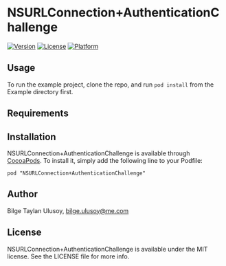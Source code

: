 # NSURLConnection+AuthenticationChallenge

[![Version](https://img.shields.io/cocoapods/v/NSURLConnection+AuthenticationChallenge.svg?style=flat)](http://cocoadocs.org/docsets/NSURLConnection+AuthenticationChallenge)
[![License](https://img.shields.io/cocoapods/l/NSURLConnection+AuthenticationChallenge.svg?style=flat)](http://cocoadocs.org/docsets/NSURLConnection+AuthenticationChallenge)
[![Platform](https://img.shields.io/cocoapods/p/NSURLConnection+AuthenticationChallenge.svg?style=flat)](http://cocoadocs.org/docsets/NSURLConnection+AuthenticationChallenge)

## Usage

To run the example project, clone the repo, and run `pod install` from the Example directory first.

## Requirements

## Installation

NSURLConnection+AuthenticationChallenge is available through [CocoaPods](http://cocoapods.org). To install
it, simply add the following line to your Podfile:

    pod "NSURLConnection+AuthenticationChallenge"

## Author

Bilge Taylan Ulusoy, bilge.ulusoy@me.com

## License

NSURLConnection+AuthenticationChallenge is available under the MIT license. See the LICENSE file for more info.


